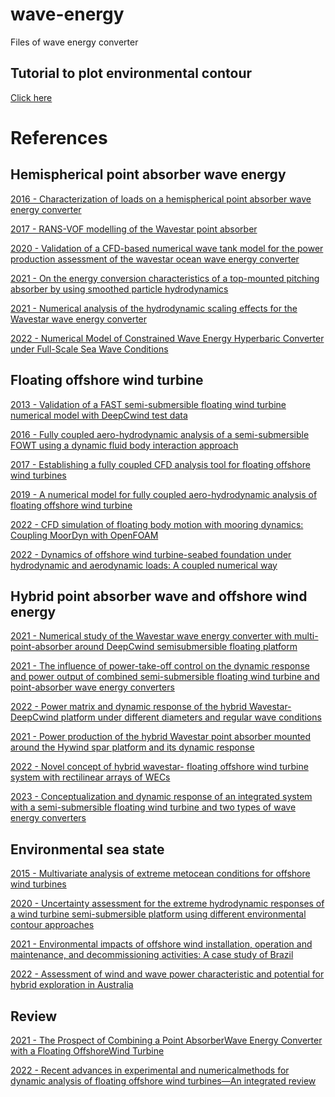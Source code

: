 # wave-energy
Files of wave energy converter

## Tutorial to plot environmental contour

[Click here](https://github.com/rubensamarojr/wave-energy/blob/main/python/environmental_contour_pnboia.ipynb)

# References

## Hemispherical point absorber wave energy

[2016 - Characterization of loads on a hemispherical point absorber wave energy converter](https://doi.org/10.1016/j.ijome.2016.01.003)

[2017 - RANS-VOF modelling of the Wavestar point absorber](https://doi.org/10.1016/j.renene.2017.02.079)

[2020 - Validation of a CFD-based numerical wave tank model for the power production assessment of the wavestar ocean wave energy converter](https://doi.org/10.1016/j.renene.2019.08.059)

[2021 - On the energy conversion characteristics of a top-mounted pitching absorber by using smoothed particle hydrodynamics](https://doi.org/10.1016/j.enconman.2021.114893)

[2021 - Numerical analysis of the hydrodynamic scaling effects for the Wavestar wave energy converter](https://doi.org/10.1016/j.jfluidstructs.2021.103328)

[2022 - Numerical Model of Constrained Wave Energy Hyperbaric Converter under Full-Scale Sea Wave Conditions](https://doi.org/10.3390/jmse10101489)

## Floating offshore wind turbine

[2013 - Validation of a FAST semi-submersible floating wind turbine numerical model with DeepCwind test data](https://doi.org/10.1063/1.4796197)

[2016 - Fully coupled aero-hydrodynamic analysis of a semi-submersible FOWT using a dynamic fluid body interaction approach
](https://doi.org/10.1016/j.renene.2016.02.021)

[2017 - Establishing a fully coupled CFD analysis tool for floating offshore wind turbines](https://doi.org/10.1016/j.renene.2017.04.052)

[2019 - A numerical model for fully coupled aero-hydrodynamic analysis of floating offshore wind turbine](https://doi.org/10.1016/j.oceaneng.2018.12.021)

[2022 - CFD simulation of floating body motion with mooring dynamics: Coupling MoorDyn with OpenFOAM](https://doi.org/10.1016/j.apor.2022.103210)

[2022 - Dynamics of offshore wind turbine-seabed foundation under hydrodynamic and aerodynamic loads: A coupled numerical way](https://doi.org/10.1016/j.renene.2022.11.029)

## Hybrid point absorber wave and offshore wind energy

[2021 - Numerical study of the Wavestar wave energy converter with multi-point-absorber around DeepCwind semisubmersible floating platform](https://doi.org/10.1016/j.oceaneng.2021.109177)

[2021 - The influence of power-take-off control on the dynamic response and power output of combined semi-submersible floating wind turbine and point-absorber wave energy converters](https://doi.org/10.1016/j.oceaneng.2021.108835)

[2022 - Power matrix and dynamic response of the hybrid Wavestar-DeepCwind platform under different diameters and regular wave conditions](https://doi.org/10.1016/j.oceaneng.2022.110734)

[2021 - Power production of the hybrid Wavestar point absorber mounted around the Hywind spar platform and its dynamic response](https://doi.org/10.1063/5.0046590)

[2022 - Novel concept of hybrid wavestar- floating offshore wind turbine system with rectilinear arrays of WECs](https://doi.org/10.1016/j.oceaneng.2022.112253)

[2023 - Conceptualization and dynamic response of an integrated system with a semi-submersible floating wind turbine and two types of wave energy converters](https://doi.org/10.1016/j.oceaneng.2022.113517)

## Environmental sea state

[2015 - Multivariate analysis of extreme metocean conditions for offshore wind turbines](https://doi.org/10.1016/j.strusafe.2015.03.002)

[2020 - Uncertainty assessment for the extreme hydrodynamic responses of a wind turbine semi-submersible platform using different environmental contour approaches](https://doi.org/10.1016/j.oceaneng.2019.106719)

[2021 - Environmental impacts of offshore wind installation, operation and maintenance, and decommissioning activities: A case study of Brazil](https://doi.org/10.1016/j.rser.2021.110994)

[2022 - Assessment of wind and wave power characteristic and potential for hybrid exploration in Australia](https://doi.org/10.1016/j.rser.2022.112747)

## Review

[2021 - The Prospect of Combining a Point AbsorberWave Energy Converter with a Floating OffshoreWind Turbine](https://doi.org/10.3390/en14217385)

[2022 - Recent advances in experimental and numericalmethods for dynamic analysis of floating offshore wind turbines—An integrated review](https://doi.org/10.1016/j.rser.2022.112525)
